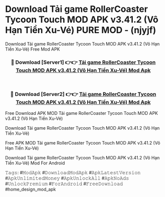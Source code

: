 # Download Tải game RollerCoaster Tycoon Touch MOD APK v3.41.2 (Vô Hạn Tiền Xu-Vé) PURE MOD - (njyjf)
Download Tải game RollerCoaster Tycoon Touch MOD APK v3.41.2 (Vô Hạn Tiền Xu-Vé) Free Mod APK

<div align="center">
<h3>🔴 Download [Server1] 👉👉 <a href="https://apk-comot.site?title=Tải_game_RollerCoaster_Tycoon_Touch_MOD_APK_v3.41.2_(Vô_Hạn_Tiền_Xu-Vé)">Tải game RollerCoaster Tycoon Touch MOD APK v3.41.2 (Vô Hạn Tiền Xu-Vé) Mod Apk</a></h3><br>

<h3>🔴 Download [Server2] 👉👉 <a href="https://apk-comot.site?title=Tải_game_RollerCoaster_Tycoon_Touch_MOD_APK_v3.41.2_(Vô_Hạn_Tiền_Xu-Vé)">Tải game RollerCoaster Tycoon Touch MOD APK v3.41.2 (Vô Hạn Tiền Xu-Vé) Mod Apk</a></h3>
</div>


Free Download APK MOD Tải game RollerCoaster Tycoon Touch MOD APK v3.41.2 (Vô Hạn Tiền Xu-Vé)

Download Tải game RollerCoaster Tycoon Touch MOD APK v3.41.2 (Vô Hạn Tiền Xu-Vé) 

Free APK MOD Tải game RollerCoaster Tycoon Touch MOD APK v3.41.2 (Vô Hạn Tiền Xu-Vé) 

Download Tải game RollerCoaster Tycoon Touch MOD APK v3.41.2 (Vô Hạn Tiền Xu-Vé) Mod For Android

𝚃𝚊𝚐𝚜: #𝙼𝚘𝚍𝙰𝚙𝚔 #𝙳𝚘𝚠𝚗𝚕𝚘𝚊𝚍𝙼𝚘𝚍𝙰𝚙𝚔 #𝙰𝚙𝚔𝙻𝚊𝚝𝚎𝚜𝚝𝚅𝚎𝚛𝚜𝚒𝚘𝚗 #𝙰𝚙𝚔𝚄𝚗𝚕𝚒𝚖𝚒𝚝𝚎𝚍𝙼𝚘𝚗𝚎𝚢 #𝙰𝚙𝚔𝚄𝚗𝚕𝚘𝚌𝚔𝙰𝚕𝚕 #𝙰𝚙𝚔𝙽𝚘𝙰𝚍𝚜 #𝚄𝚗𝚕𝚘𝚌𝚔𝙿𝚛𝚎𝚖𝚒𝚞𝚖 #𝙵𝚘𝚛𝙰𝚗𝚍𝚛𝚘𝚒𝚍 #𝙵𝚛𝚎𝚎𝙳𝚘𝚠𝚗𝚕𝚘𝚊𝚍 #home_design_mod_apk